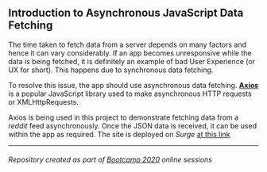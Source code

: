 ## Introduction to Asynchronous JavaScript Data Fetching

The time taken to fetch data from a server depends on many factors and hence it can vary considerably. If an app becomes unresponsive while the data is being fetched, it is definitely an example of bad User Experience (or UX for short). This happens due to synchronous data fetching.

To resolve this issue, the app should use asynchronous data fetching. [**Axios**](https://github.com/axios/axios) is a popular JavaScript library used to make asynchronous HTTP requests or XMLHttpRequests.

Axios is being used in this project to demonstrate fetching data from a *reddit* feed asynchronously. Once the JSON data is received, it can be used within the app as required. The site is deployed on *Surge* [at this link](http://fetch-data.surge.sh/)

<hr/>

###### Repository created as part of [Bootcamp 2020](https://github.com/panacloud/bootcamp-2020) online sessions
